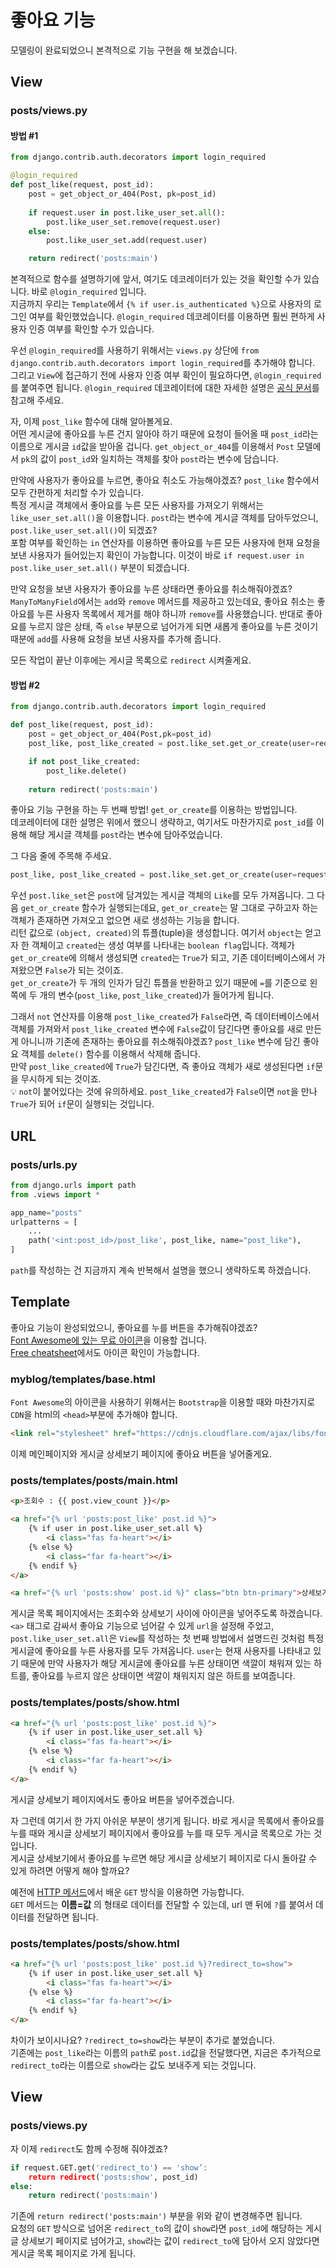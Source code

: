 # 좋아요 기능  
모델링이 완료되었으니 본격적으로 기능 구현을 해 보겠습니다.  

## View  
### posts/views.py  
#### 방법 #1
```python
from django.contrib.auth.decorators import login_required

@login_required
def post_like(request, post_id):
    post = get_object_or_404(Post, pk=post_id)
    
    if request.user in post.like_user_set.all():
        post.like_user_set.remove(request.user)
    else:
        post.like_user_set.add(request.user)

    return redirect('posts:main')
```
본격적으로 함수를 설명하기에 앞서, 여기도 데코레이터가 있는 것을 확인할 수가 있습니다. 바로 `@login_required` 입니다.  
지금까지 우리는 `Template`에서 `{% if user.is_authenticated %}`으로 사용자의 로그인 여부를 확인했었습니다. `@login_required` 데코레이터를 이용하면 훨씬 편하게 사용자 인증 여부를 확인할 수가 있습니다.  

우선 `@login_required`를 사용하기 위해서는 `views.py` 상단에 `from django.contrib.auth.decorators import login_required`를 추가해야 합니다. 그리고 `View`에 접근하기 전에 사용자 인증 여부 확인이 필요하다면, `@login_required`를 붙여주면 됩니다. `@login_required` 데코레이터에 대한 자세한 설명은 [공식 문서](https://docs.djangoproject.com/en/3.0/topics/auth/default/#the-login-required-decorator)를 참고해 주세요.  

자, 이제 `post_like` 함수에 대해 알아볼게요.  
어떤 게시글에 좋아요를 누른 건지 알아야 하기 때문에 요청이 들어올 때 `post_id`라는 이름으로 게시글 `id`값을 받아올 겁니다. `get_object_or_404`를 이용해서 `Post` 모델에서 `pk`의 값이 `post_id`와 일치하는 객체를 찾아 `post`라는 변수에 담습니다.  

만약에 사용자가 좋아요를 누르면, 좋아요 취소도 가능해야겠죠? `post_like` 함수에서 모두 간편하게 처리할 수가 있습니다.  
특정 게시글 객체에서 좋아요를 누른 모든 사용자를 가져오기 위해서는 `like_user_set.all()`을 이용합니다. `post`라는 변수에 게시글 객체를 담아두었으니, `post.like_user_set.all()`이 되겠죠?  
포함 여부를 확인하는 `in` 연산자를 이용하면 좋아요를 누른 모든 사용자에 현재 요청을 보낸 사용자가 들어있는지 확인이 가능합니다. 이것이 바로 `if request.user in post.like_user_set.all()` 부분이 되겠습니다.  

만약 요청을 보낸 사용자가 좋아요를 누른 상태라면 좋아요를 취소해줘야겠죠? `ManyToManyField`에서는 `add`와 `remove` 메서드를 제공하고 있는데요, 좋아요 취소는 좋아요를 누른 사용자 목록에서 제거를 해야 하니까 `remove`를 사용했습니다. 반대로 좋아요를 누르지 않은 상태, 즉 `else` 부분으로 넘어가게 되면 새롭게 좋아요를 누른 것이기 때분에 `add`를 사용해 요청을 보낸 사용자를 추가해 줍니다.  

모든 작업이 끝난 이후에는 게시글 목록으로 `redirect` 시켜줄게요.  

#### 방법 #2  
```python
from django.contrib.auth.decorators import login_required

def post_like(request, post_id):
    post = get_object_or_404(Post,pk=post_id)
    post_like, post_like_created = post.like_set.get_or_create(user=request.user)

    if not post_like_created:
        post_like.delete()
        
    return redirect('posts:main')
```
좋아요 기능 구현을 하는 두 번째 방법! `get_or_create`를 이용하는 방법입니다.  
데코레이터에 대한 설명은 위에서 했으니 생략하고, 여기서도 마찬가지로 `post_id`를 이용해 해당 게시글 객체를 `post`라는 변수에 담아주었습니다.  

그 다음 줄에 주목해 주세요.  
```python
post_like, post_like_created = post.like_set.get_or_create(user=request.user)
```
우선 `post.like_set`은 `post`에 담겨있는 게시글 객체의 `Like`를 모두 가져옵니다. 그 다음 `get_or_create` 함수가 실행되는데요, `get_or_create`는 말 그대로 구하고자 하는 객체가 존재하면 가져오고 없으면 새로 생성하는 기능을 합니다.  
리턴 값으로 `(object, created)`의 튜플(tuple)을 생성합니다. 여기서 `object`는 얻고자 한 객체이고 `created`는 생성 여부를 나타내는 `boolean flag`입니다. 객체가 `get_or_create`에 의해서 생성되면 `created`는 `True`가 되고, 기존 데이터베이스에서 가져왔으면 `False`가 되는 것이죠.  
`get_or_create`가 두 개의 인자가 담긴 튜플을 반환하고 있기 때문에 `=`를 기준으로 왼쪽에 두 개의 변수(`post_like`, `post_like_created`)가 들어가게 됩니다.  

그래서 `not` 연산자를 이용해 `post_like_created`가 `False`라면, 즉 데이터베이스에서 객체를 가져와서 `post_like_created` 변수에 `False`값이 담긴다면 좋아요를 새로 만든 게 아니니까 기존에 존재하는 좋아요를 취소해줘야겠죠? `post_like` 변수에 담긴 좋아요 객체를 `delete()` 함수를 이용해서 삭제해 줍니다.  
만약 `post_like_created`에 `True`가 담긴다면, 즉 좋아요 객체가 새로 생성된다면 `if`문을 무시하게 되는 것이죠.  
:bulb: `not`이 붙어있다는 것에 유의하세요. `post_like_created`가 `False`이면 `not`을 만나 `True`가 되어 `if`문이 실행되는 것입니다.  

## URL  
### posts/urls.py  
```python
from django.urls import path
from .views import *

app_name="posts"
urlpatterns = [
    ...
    path('<int:post_id>/post_like', post_like, name="post_like"),
]
```
`path`를 작성하는 건 지금까지 계속 반복해서 설명을 했으니 생략하도록 하겠습니다.  

## Template  
좋아요 기능이 완성되었으니, 좋아요를 누를 버튼을 추가해줘야겠죠?  
[Font Awesome에 있는 무료 아이콘](https://fontawesome.com/icons?d=gallery&m=free)을 이용할 겁니다.  
[Free cheatsheet](https://fontawesome.com/cheatsheet)에서도 아이콘 확인이 가능합니다.  

### myblog/templates/base.html  
`Font Awesome`의 아이콘을 사용하기 위해서는 `Bootstrap`을 이용할 때와 마찬가지로 `CDN`을 html의 `<head>`부분에 추가해야 합니다.  
```html
<link rel="stylesheet" href="https://cdnjs.cloudflare.com/ajax/libs/font-awesome/5.8.2/css/all.min.css"/>
```

이제 메인페이지와 게시글 상세보기 페이지에 좋아요 버튼을 넣어줄게요.  
### posts/templates/posts/main.html  
```html
<p>조회수 : {{ post.view_count }}</p>

<a href="{% url 'posts:post_like' post.id %}">
    {% if user in post.like_user_set.all %}
        <i class="fas fa-heart"></i>
    {% else %}
        <i class="far fa-heart"></i>
    {% endif %}
</a>

<a href="{% url 'posts:show' post.id %}" class="btn btn-primary">상세보기</a>
```
게시글 목록 페이지에서는 조회수와 상세보기 사이에 아이콘을 넣어주도록 하겠습니다.  
`<a>` 태그로 감싸서 좋아요 기능으로 넘어갈 수 있게 `url`을 설정해 주었고, `post.like_user_set.all`은 `View`를 작성하는 첫 번째 방법에서 설명드린 것처럼 특정 게시글에 좋아요를 누른 사용자를 모두 가져옵니다. `user`는 현재 사용자를 나타내고 있기 때문에 만약 사용자가 해당 게시글에 좋아요를 누른 상태이면 색깔이 채워져 있는 하트를, 좋아요를 누르지 않은 상태이면 색깔이 채워지지 않은 하트를 보여줍니다.  

### posts/templates/posts/show.html  
```html
<a href="{% url 'posts:post_like' post.id %}">
    {% if user in post.like_user_set.all %}
        <i class="fas fa-heart"></i>
    {% else %}
        <i class="far fa-heart"></i>
    {% endif %}
</a>
```
게시글 상세보기 페이지에서도 좋아요 버튼을 넣어주겠습니다.  

자 그런데 여기서 한 가지 아쉬운 부분이 생기게 됩니다. 바로 게시글 목록에서 좋아요를 누를 때와 게시글 상세보기 페이지에서 좋아요를 누를 때 모두 게시글 목록으로 가는 것입니다.  
게시글 상세보기에서 좋아요를 누르면 해당 게시글 상세보기 페이지로 다시 돌아갈 수 있게 하려면 어떻게 해야 할까요?  

예전에 [HTTP 메서드](https://github.com/JuYeong0413/2020-dongguk-likelion/blob/master/summer-semester/week-02/01-HTTP-methods.md)에서 배운 `GET` 방식을 이용하면 가능합니다.  
`GET` 메서드는 **이름=값** 의 형태로 데이터를 전달할 수 있는데, url 맨 뒤에 `?`를 붙여서 데이터를 전달하면 됩니다.  

### posts/templates/posts/show.html  
```html
<a href="{% url 'posts:post_like' post.id %}?redirect_to=show">
    {% if user in post.like_user_set.all %}
        <i class="fas fa-heart"></i>
    {% else %}
        <i class="far fa-heart"></i>
    {% endif %}
</a>
```
차이가 보이시나요? `?redirect_to=show`라는 부분이 추가로 붙었습니다.  
기존에는 `post_like`라는 이름의 `path`로 `post.id`값을 전달했다면, 지금은 추가적으로 `redirect_to`라는 이름으로 `show`라는 값도 보내주게 되는 것입니다.  

## View  
### posts/views.py  
자 이제 `redirect`도 함께 수정해 줘야겠죠?  
```python
if request.GET.get('redirect_to') == 'show’:
    return redirect('posts:show', post_id)
else:
    return redirect('posts:main')
```
기존에 `return redirect('posts:main')` 부분을 위와 같이 변경해주면 됩니다.  
요청의 `GET` 방식으로 넘어온 `redirect_to`의 값이 `show`라면 `post_id`에 해당하는 게시글 상세보기 페이지로 넘어가고, `show`라는 값이 `redirect_to`에 담아서 오지 않았다면 게시글 목록 페이지로 가게 됩니다.  
